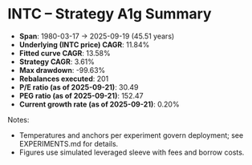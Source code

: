 # INTC – Strategy A1g Summary

- **Span**: 1980-03-17 → 2025-09-19 (45.51 years)
- **Underlying (INTC price) CAGR**: 11.84%
- **Fitted curve CAGR**: 13.58%
- **Strategy CAGR**: 3.61%
- **Max drawdown**: -99.63%
- **Rebalances executed**: 201
- **P/E ratio (as of 2025-09-21)**: 30.49
- **PEG ratio (as of 2025-09-21)**: 152.47
- **Current growth rate (as of 2025-09-21)**: 0.20%

Notes:

- Temperatures and anchors per experiment govern deployment; see EXPERIMENTS.md for details.
- Figures use simulated leveraged sleeve with fees and borrow costs.

